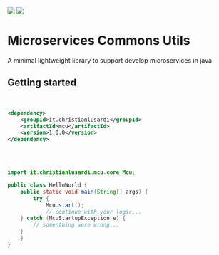 [![](https://img.shields.io/travis/gradasso/microservices-commons-utils.svg?branch=master)](https://travis-ci.org/gradasso/microservices-commons-utils)
[![](https://img.shields.io/github/license/gradasso/microservices-commons-utils.svg)](./LICENSE)

# Microservices Commons Utils

A minimal lightweight library to support develop microservices in java

Getting started
---------------
​

```xml
<dependency>
    <groupId>it.christianlusardi</groupId>
    <artifactId>mcu</artifactId>
    <version>1.0.0</version>
</dependency>
```

​
```java

import it.christianlusardi.mcu.core.Mcu;

public class HelloWorld {
    public static void main(String[] args) {
        try {
            Mcu.start();
            // continue with your logic...
	} catch (McuStartupException e) {
	    // somenthing were wrong...
	}
    }
}
```
